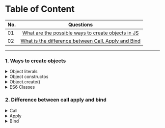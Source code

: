 # Table of Content

| No.      | Questions    |   
| ------------- |:-------------:| 
| 01    |[What are the possible ways to create objects in JS](#1-ways-to-create-objects)|
| 02    |[What is the difference between Call, Apply and Bind](#2-difference-between-call-apply-and-bind)||

---



### 1. Ways to create objects
  
<details>
  <summary>Object literals</summary>
  You can create an object using an object literal, which is a comma-separeted list of name-value pairs enclosed in curly brases {}.
  
```javascript
  const myObj = {
    name: 'John',
    age: 30,
    city: 'New York'
   };
```
</details>

<details>
  <summary>Object constructos</summary>
    You can use an object constructor function to create an object. The constructor function is called the 'new' keyword to create an new instance of the object.
  
```javascript
  function Person (name, age, city) {
    this.nake = name;
    this.age = age;
    this.city = city
   }
  
  const john = new Person('John', 30, 'New York')
```
</details>
  
<details>
  <summary>Object.create()</summary>
    You can use the 'Object.create()' method to create a new object that inherits from an existing object.
  
```javascript
  const person = {
    name: 'John',
    age: 30,
    city: 'New York'
   }
  
   const john = Object.create(person)
   john.name = 'John Doe'
```
</details>

<details>
  <summary>ES6 Classes </summary>
    You can create an object using a class declaration, which is a syntactical sugar over constructor functions.
  
```javascript
  class Person {
    constructor (name, age, city) {
      this.name = name;
      this.age = age;
      this.city = city;
    }
  }
  const john = new Person('John', 30, 'New Yourk')
```
</details>

### 2. Difference between call apply and bind
  
<details>
  <summary>Call</summary>
  The call() method invokes a function with a given this value and arguments provided one by one.
  
```javascript
  let employee1 = {firstName: 'John', lastName: 'Rodson'};
  let employee2 = {firstName: 'Jimmy', lastName: 'Baily'};
  
  function invite(greeting1, greeting2) {
    console.log(`${greeting1} ${this.firstNae} ${this.lastName}`)
  }
  
  invite.call(employee1, 'Hello', 'How are you'); // Hello John Rodson, How are you?
  invite.call(employee2, 'Hello', 'How are you'); // Hello jimmy Baily, How are you>
```
</details>

<details>
  <summary>Apply</summary>
  Invokes the function with a given this value and allows you to pass in arguments as an array.
  
```javascript
  let employee1 = {firstName: 'John', lastName: 'Rodson'};
  let employee2 = {firstName: 'Jimmy', lastName: 'Baily'};
  
  function invite(greeting1, greeting2) {
    console.log(`${greeting1} ${this.firstNae} ${this.lastName}`)
  }
  
  invite.apply(employee1, 'Hello', 'How are you'); // Hello John Rodson, How are you?
  invite.apply(employee2, 'Hello', 'How are you'); // Hello jimmy Baily, How are you?
```
</details>

<details>
  <summary>Bind</summary>
  Returns a new functon, allowing you to pass any number of arguments.
  
```javascript
  let employee1 = {firstName: 'John', lastName: 'Rodson'};
  let employee2 = {firstName: 'Jimmy', lastName: 'Baily'};
  
  function invite(greeting1, greeting2) {
    console.log(`${greeting1} ${this.firstNae} ${this.lastName}`)
  }
  
  let inviteEmployee1 = invite.bind(employee1)
  let inviteEmployee2 = invite.bind(employee2)
  invite.apply(employee1, 'Hello', 'How are you'); // Hello John Rodson, How are you?
  invite.apply(employee2, 'Hello', 'How are you'); // Hello jimmy Baily, How are you?
```
</details>



